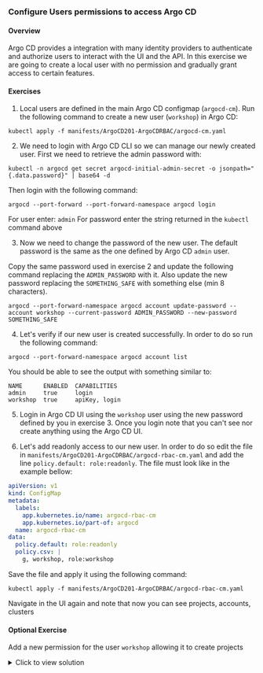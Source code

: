 ### Configure Users permissions to access Argo CD

#### Overview

Argo CD provides a integration with many identity providers to authenticate and authorize users to interact with the UI and the API. In this exercise we are going to create a local user with no permission and gradually grant access to certain features.

#### Exercises

1. Local users are defined in the main Argo CD configmap (`argocd-cm`). Run the following command to create a new user (`workshop`) in Argo CD:

```
kubectl apply -f manifests/ArgoCD201-ArgoCDRBAC/argocd-cm.yaml
```

2. We need to login with Argo CD CLI so we can manage our newly created user. First we need to retrieve the admin password with:

```
kubectl -n argocd get secret argocd-initial-admin-secret -o jsonpath="{.data.password}" | base64 -d
```
Then login with the following command:

```
argocd --port-forward --port-forward-namespace argocd login
```
For user enter: `admin`
For password enter the string returned in the `kubectl` command above

3. Now we need to change the password of the new user. The default password is the same as the one defined by Argo CD `admin` user. 

Copy the same password used in exercise 2 and update the following command replacing the `ADMIN_PASSWORD` with it. Also update the new password replacing the `SOMETHING_SAFE` with something else (min 8 characters).

```
argocd --port-forward-namespace argocd account update-password --account workshop --current-password ADMIN_PASSWORD --new-password SOMETHING_SAFE
```

4. Let's verify if our new user is created successfully. In order to do so run the following command:
```
argocd --port-forward-namespace argocd account list
```

You should be able to see the output with something similar to:
```
NAME      ENABLED  CAPABILITIES
admin     true     login
workshop  true     apiKey, login
```

5. Login in Argo CD UI using the `workshop` user using the new password defined by you in exercise 3. Once you login note that you can't see nor create anything using the Argo CD UI.

6. Let's add readonly access to our new user. In order to do so edit the file in `manifests/ArgoCD201-ArgoCDRBAC/argocd-rbac-cm.yaml` and add the line `policy.default: role:readonly`. The file must look like in the example bellow:

```yaml
apiVersion: v1
kind: ConfigMap
metadata:
  labels:
    app.kubernetes.io/name: argocd-rbac-cm
    app.kubernetes.io/part-of: argocd
  name: argocd-rbac-cm
data:
  policy.default: role:readonly
  policy.csv: |
    g, workshop, role:workshop
```

Save the file and apply it using the following command:

```
kubectl apply -f manifests/ArgoCD201-ArgoCDRBAC/argocd-rbac-cm.yaml
```

Navigate in the UI again and note that now you can see projects, accounts, clusters

#### Optional Exercise

Add a new permission for the user `workshop` allowing it to create projects

<details>
<summary>Click to view solution</summary>
<ol>
<li>Edit the file in `manifests/ArgoCD201-ArgoCDRBAC/argocd-rbac-cm.yaml` and add the line `p, role:workshop, projects, *, *, allow` below the `policy.csv` string. The file must look like in the example bellow:

```yaml
apiVersion: v1
kind: ConfigMap
metadata:
  labels:
    app.kubernetes.io/name: argocd-rbac-cm
    app.kubernetes.io/part-of: argocd
  name: argocd-rbac-cm
data:
  policy.default: role:readonly
  policy.csv: |
    p, role:workshop, projects, *, *, allow
    g, workshop, role:workshop
```
</li>
<li>Save the file and apply it using the following command:

```
kubectl apply -f manifests/ArgoCD201-ArgoCDRBAC/argocd-rbac-cm.yaml
```
</li>
<li>Navigate in the UI and create a new project with name `argocon`</li>
</ol>
</details>
